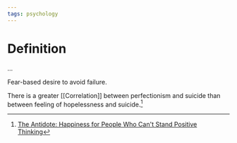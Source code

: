 ```yaml
---
tags: psychology
---
```


# Definition

...

Fear-based desire to avoid failure.

There is a greater [[Correlation]] between perfectionism and suicide than between feeling of hopelessness and suicide.[^1]

[^1]: [The Antidote: Happiness for People Who Can't Stand Positive Thinking](zotero://open-pdf/library/items/CQLUAMWS?page=136)